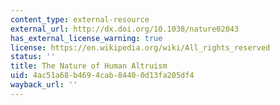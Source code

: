 ```yaml
---
content_type: external-resource
external_url: http://dx.doi.org/10.1038/nature02043
has_external_license_warning: true
license: https://en.wikipedia.org/wiki/All_rights_reserved
status: ''
title: The Nature of Human Altruism
uid: 4ac51a68-b469-4cab-8440-0d13fa205df4
wayback_url: ''
---
```

